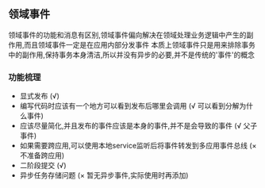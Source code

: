 ## 领域事件 
领域事件的功能和消息有区别,领域事件偏向解决在领域处理业务逻辑中产生的副作用,而且领域事件一定是在应用内部分发事件
本质上领域事件只是用来排除事务中的副作用,保持事务本身清洁,所以并没有异步的必要,并不是传统的'事件'的概念
### 功能梳理
* 显式发布 (√)
* 编写代码时应该有一个地方可以看到发布后哪里会调用 (√ 可以看到分解为什么事件)
* 应该尽量简化,并且发布的事件应该是本身的事件,并不是会导致的事件 (√ 父子事件)
* 如果需要跨应用,可以使用本地service监听后将事件转发到多应用事件总线 (× 不准备跨应用)
* 二阶段提交 (√)
* 异步任务存储问题 (× 暂无异步事件,实际使用时再添加)
